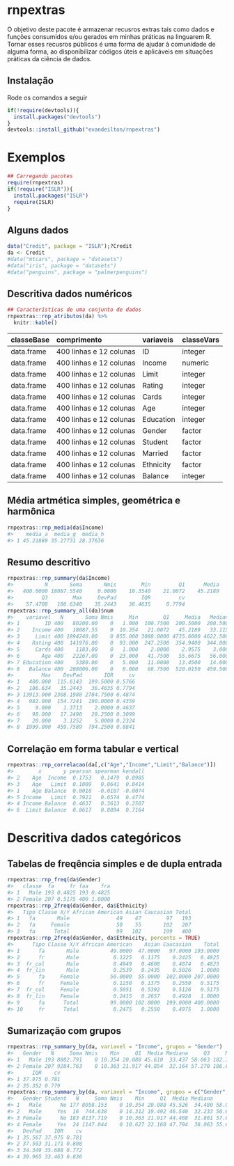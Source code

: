 
<!-- README.md is generated from README.Rmd. Please edit that file -->

# rnpextras

<!-- badges: start -->
<!-- badges: end -->

O objetivo deste pacote é armazenar recusros extras tais como dados e
funções consumidos e/ou gerados em minhas práticas na linguarem R.
Tornar esses recusros públicos é uma forma de ajudar à comunidade de
alguma forma, ao disponibilizar códigos úteis e aplicáveis em situações
práticas da ciência de dados.

## Instalação

Rode os comandos a seguir

``` r
if(!require(devtools)){
  install.packages("devtools")
}
devtools::install_github("evandeilton/rnpextras")
```

# Exemplos

``` r
## Carregando pacotes
require(rnpextras)
if(!require("ISLR")){
  install.packages("ISLR")
  require(ISLR)
}
```

## Alguns dados

``` r
data("Credit", package = "ISLR");?Credit
da <- Credit
#data("mtcars", package = "datasets")
#data("iris", package = "datasets")
#data("penguins", package = "palmerpenguins")
```

## Descritiva dados numéricos

``` r
## Características de uma conjunto de dados
rnpextras::rnp_atributos(da) %>% 
  knitr::kable()
```

| classeBase | comprimento             | variaveis | classeVars |
|:-----------|:------------------------|:----------|:-----------|
| data.frame | 400 linhas e 12 colunas | ID        | integer    |
| data.frame | 400 linhas e 12 colunas | Income    | numeric    |
| data.frame | 400 linhas e 12 colunas | Limit     | integer    |
| data.frame | 400 linhas e 12 colunas | Rating    | integer    |
| data.frame | 400 linhas e 12 colunas | Cards     | integer    |
| data.frame | 400 linhas e 12 colunas | Age       | integer    |
| data.frame | 400 linhas e 12 colunas | Education | integer    |
| data.frame | 400 linhas e 12 colunas | Gender    | factor     |
| data.frame | 400 linhas e 12 colunas | Student   | factor     |
| data.frame | 400 linhas e 12 colunas | Married   | factor     |
| data.frame | 400 linhas e 12 colunas | Ethnicity | factor     |
| data.frame | 400 linhas e 12 colunas | Balance   | integer    |

## Média artmética simples, geométrica e harmônica

``` r
rnpextras::rnp_media(da$Income)
#>    media_a  media_g  media_h
#> 1 45.21889 35.27731 28.37636
```

## Resumo descritivo

``` r
rnpextras::rnp_summary(da$Income)
#>          N       Soma       Nmis        Min         Q1      Media    Mediana 
#>   400.0000 18087.5540     0.0000    10.3540    21.0072    45.2189    33.1155 
#>         Q3        Max     DevPad        IQR         cv 
#>    57.4708   186.6340    35.2443    36.4635     0.7794
rnpextras::rnp_summary_all(da)$num
#>    variavel   N       Soma Nmis     Min        Q1     Media   Mediana        Q3
#> 1        ID 400   80200.00    0   1.000  100.7500  200.5000  200.5000  300.2500
#> 2    Income 400   18087.55    0  10.354   21.0072   45.2189   33.1155   57.4708
#> 3     Limit 400 1894240.00    0 855.000 3088.0000 4735.6000 4622.5000 5872.7500
#> 4    Rating 400  141976.00    0  93.000  247.2500  354.9400  344.0000  437.2500
#> 5     Cards 400    1183.00    0   1.000    2.0000    2.9575    3.0000    4.0000
#> 6       Age 400   22267.00    0  23.000   41.7500   55.6675   56.0000   70.0000
#> 7 Education 400    5380.00    0   5.000   11.0000   13.4500   14.0000   16.0000
#> 8   Balance 400  208006.00    0   0.000   68.7500  520.0150  459.5000  863.0000
#>         Max    DevPad       IQR     cv
#> 1   400.000  115.6143  199.5000 0.5766
#> 2   186.634   35.2443   36.4635 0.7794
#> 3 13913.000 2308.1988 2784.7500 0.4874
#> 4   982.000  154.7241  190.0000 0.4359
#> 5     9.000    1.3713    2.0000 0.4637
#> 6    98.000   17.2498   28.2500 0.3099
#> 7    20.000    3.1252    5.0000 0.2324
#> 8  1999.000  459.7589  794.2500 0.8841
```

## Correlação em forma tabular e vertical

``` r
rnpextras::rnp_correlacao(da[,c("Age","Income","Limit","Balance")])
#>        x       y pearson spearman kendall
#> 2    Age  Income  0.1753   0.1479  0.0985
#> 3    Age   Limit  0.1009   0.0641  0.0414
#> 1    Age Balance  0.0018  -0.0107 -0.0074
#> 5 Income   Limit  0.7921   0.6574  0.4774
#> 4 Income Balance  0.4637   0.3613  0.2507
#> 6  Limit Balance  0.8617   0.8894  0.7164
```

# Descritiva dados categóricos

## Tabelas de freqência simples e de dupla entrada

``` r
rnpextras::rnp_freq(da$Gender)
#>   classe  fa     fr faa    fra
#> 1   Male 193 0.4825 193 0.4825
#> 2 Female 207 0.5175 400 1.0000
rnpextras::rnp_2freq(da$Gender, da$Ethnicity)
#>   Tipo Classe X/Y African American Asian Caucasian Total
#> 1   fa       Male               49    47        97   193
#> 2   fa     Female               50    55       102   207
#> 3   fa      Total               99   102       199   400
rnpextras::rnp_2freq(da$Gender, da$Ethnicity, percents = TRUE)
#>      Tipo Classe X/Y African American    Asian Caucasian    Total
#> 1      fa       Male          49.0000  47.0000   97.0000 193.0000
#> 2      fr       Male           0.1225   0.1175    0.2425   0.4825
#> 3  fr_col       Male           0.4949   0.4608    0.4874   0.4825
#> 4  fr_lin       Male           0.2539   0.2435    0.5026   1.0000
#> 5      fa     Female          50.0000  55.0000  102.0000 207.0000
#> 6      fr     Female           0.1250   0.1375    0.2550   0.5175
#> 7  fr_col     Female           0.5051   0.5392    0.5126   0.5175
#> 8  fr_lin     Female           0.2415   0.2657    0.4928   1.0000
#> 9      fa      Total          99.0000 102.0000  199.0000 400.0000
#> 10     fr      Total           0.2475   0.2550    0.4975   1.0000
```

## Sumarização com grupos

``` r
rnpextras::rnp_summary_by(da, variavel = "Income", grupos = "Gender")
#>   Gender   N     Soma Nmis    Min     Q1  Media Mediana     Q3     Max DevPad
#> 1   Male 193 8802.791    0 10.354 20.088 45.610  33.437 58.063 182.728 35.638
#> 2 Female 207 9284.763    0 10.363 21.917 44.854  32.164 57.270 186.634 34.955
#>      IQR    cv
#> 1 37.975 0.781
#> 2 35.352 0.779
rnpextras::rnp_summary_by(da, variavel = "Income", grupos = c("Gender","Student"))
#>   Gender Student   N     Soma Nmis    Min     Q1  Media Mediana     Q3     Max
#> 1   Male      No 177 8058.153    0 10.354 20.088 45.526  34.480 58.063 182.728
#> 2   Male     Yes  16  744.638    0 14.312 19.492 46.540  32.233 50.663 123.299
#> 3 Female      No 183 8137.719    0 10.363 21.917 44.468  31.861 57.605 186.634
#> 4 Female     Yes  24 1147.044    0 10.627 22.160 47.794  38.063 55.623 180.379
#>   DevPad    IQR    cv
#> 1 35.567 37.975 0.781
#> 2 37.593 31.171 0.808
#> 3 34.349 35.688 0.772
#> 4 39.965 33.463 0.836
```
